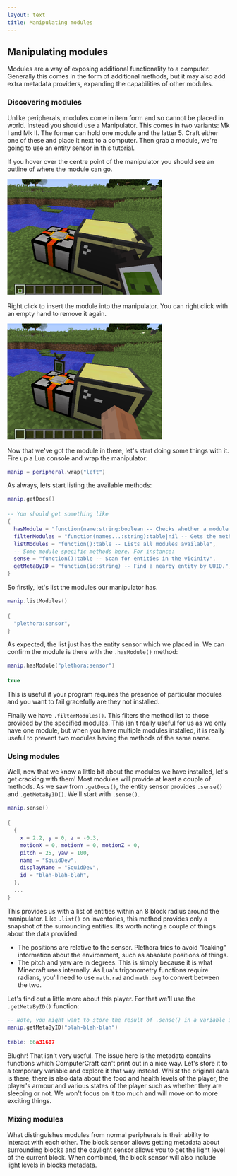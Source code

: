 ```yaml
---
layout: text
title: Manipulating modules
---
```


## Manipulating modules
Modules are a way of exposing additional functionality to a computer. Generally this comes in the form of additional
methods, but it may also add extra metadata providers, expanding the capabilities of other modules.

### Discovering modules
Unlike peripherals, modules come in item form and so cannot be placed in world. Instead you should use a
Manipulator. This comes in two variants: Mk I and Mk II. The former can hold one module and the latter 5. Craft either
one of these and place it next to a computer. Then grab a module, we're going to use an entity sensor in this tutorial.

If you hover over the centre point of the manipulator you should see an outline of where the module can go.

![](images/manipulator-without.png "A manipulator before putting the module in")

Right click to insert the module into the manipulator. You can right click with an empty hand to remove it again.

![](images/manipulator-with.png "A manipulator with the module inserted")

Now that we've got the module in there, let's start doing some things with it. Fire up a Lua console and wrap the
manipulator:

```lua
manip = peripheral.wrap("left")
```

As always, lets start listing the available methods:

```lua
manip.getDocs()

-- You should get something like
{
  hasModule = "function(name:string:boolean -- Checks whether a module is a available",
  filterModules = "function(names...:string):table|nil -- Gets the methods which require these modules",
  listModules = "function():table -- Lists all modules available",
  -- Some module specific methods here. For instance:
  sense = "function():table -- Scan for entities in the vicinity",
  getMetaByID = "function(id:string) -- Find a nearby entity by UUID.",
}
```

So firstly, let's list the modules our manipulator has.

```lua
manip.listModules()

{
  "plethora:sensor",
}
```

As expected, the list just has the entity sensor which we placed in. We can confirm the module is there with the
`.hasModule()` method:

```lua
manip.hasModule("plethora:sensor")

true
```

This is useful if your program requires the presence of particular modules and you want to fail gracefully are they not
installed.

Finally we have `.filterModules()`. This filters the method list to those provided by the specified modules. This isn't
really useful for us as we only have one module, but when you have multiple modules installed, it is really useful to
prevent two modules having the methods of the same name.

### Using modules
Well, now that we know a little bit about the modules we have installed, let's get cracking with them! Most modules will
provide at least a couple of methods. As we saw from `.getDocs()`, the entity sensor provides `.sense()` and
`.getMetaByID()`. We'll start with `.sense()`.

```lua
manip.sense()

{
  {
    x = 2.2, y = 0, z = -0.3,
    motionX = 0, motionY = 0, motionZ = 0,
    pitch = 25, yaw = 100,
    name = "SquidDev",
    displayName = "SquidDev",
    id = "blah-blah-blah",
  },
  ...
}
```

This provides us with a list of entities within an 8 block radius around the manipulator. Like `.list()` on inventories,
this method provides only a snapshot of the surrounding entities. Its worth noting a couple of things about the data
provided:

 - The positions are relative to the sensor. Plethora tries to avoid "leaking" information about the environment, such
   as absolute positions of things.
 - The pitch and yaw are in degrees. This is simply because it is what Minecraft uses internally. As Lua's trigonometry
   functions require radians, you'll need to use `math.rad` and `math.deg` to convert between the two.

Let's find out a little more about this player. For that we'll use the `.getMetaByID()` function:

```lua
-- Note, you might want to store the result of .sense() in a variable instead of typing the UUID.
manip.getMetaByID("blah-blah-blah")

table: 66a31607
```

Blughr! That isn't very useful. The issue here is the metadata contains functions which ComputerCraft can't print out in
a nice way. Let's store it to a temporary variable and explore it that way instead. Whilst the original data is there,
there is also data about the food and health levels of the player, the player's armour and various states of the player
such as whether they are sleeping or not. We won't focus on it too much and will move on to more exciting things.

### Mixing modules
What distinguishes modules from normal peripherals is their ability to interact with each other. The block sensor allows
getting metadata about surrounding blocks and the daylight sensor allows you to get the light level of the current
block. When combined, the block sensor will also include light levels in blocks metadata.
